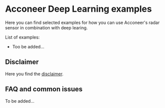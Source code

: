 # Acconeer Deep Learning examples

Here you can find selected examples for how you can use Acconeer's radar sensor in combination with deep learing.

List of examples:
* Too be added...

## Disclaimer

Here you find the [disclaimer](https://acconeer-python-exploration.readthedocs.io/en/latest/disclaimer.html).

## FAQ and common issues

To be added...
